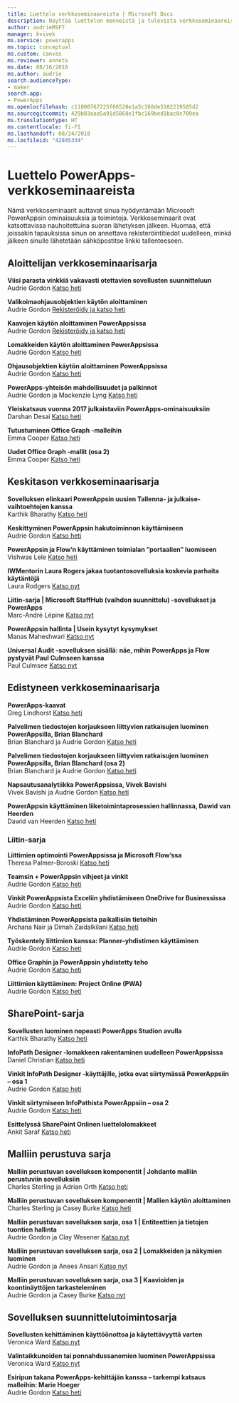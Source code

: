 ```yaml
---
title: Luettelo verkkoseminaareista | Microsoft Docs
description: Näyttää luettelon menneistä ja tulevista verkkoseminaareista, mukaan lukien niiden ajan, päivämäärän ja käsitellyt aiheet.
author: audrieMSFT
manager: kvivek
ms.service: powerapps
ms.topic: conceptual
ms.custom: canvas
ms.reviewer: anneta
ms.date: 08/16/2018
ms.author: audrie
search.audienceType:
- maker
search.app:
- PowerApps
ms.openlocfilehash: c11800767225f66520e1a5c368de5102219505d2
ms.sourcegitcommit: 429b83aaa5a91d5868e1fbc169bed1bac0c709ea
ms.translationtype: HT
ms.contentlocale: fi-FI
ms.lasthandoff: 08/24/2018
ms.locfileid: "42845334"
---
```

# <a name="powerapps-webinar-listing"></a>Luettelo PowerApps-verkkoseminaareista #
Nämä verkkoseminaarit auttavat sinua hyödyntämään Microsoft PowerAppsin ominaisuuksia ja toimintoja. Verkkoseminaarit ovat katsottavissa nauhoitettuina suoran lähetyksen jälkeen. Huomaa, että joissakin tapauksissa sinun on annettava rekisteröintitiedot uudelleen, minkä jälkeen sinulle lähetetään sähköpostitse linkki tallenteeseen. 

## <a name="beginner-webinar-series"></a>Aloittelijan verkkoseminaarisarja ##
**Viisi parasta vinkkiä vakavasti otettavien sovellusten suunnitteluun**
<br>Audrie Gordon [Katso heti](https://powerusers.microsoft.com/t5/Live-Events-and-Webinars/Top-5-tips-for-designing-and-building-PowerApps-that-mean/m-p/116843)

**Valikoimaohjausobjektien käytön aloittaminen**
<br>Audrie Gordon [Rekisteröidy ja katso heti](https://info.microsoft.com/US-EAD-WBNR-FY17-02Feb-28-GettingStartedwithPowerAppsGalleries300759_01Registration-ForminBody.html)

**Kaavojen käytön aloittaminen PowerAppsissa**
<br>Audrie Gordon [Rekisteröidy ja katso heti](https://info.microsoft.com/US-EAD-WBNR-FY17-03Mar-14-GettingStartedwithPowerAppsFormulas300770_01Registration-ForminBody.html)

**Lomakkeiden käytön aloittaminen PowerAppsissa**
<br>Audrie Gordon [Katso heti](https://powerusers.microsoft.com/t5/Live-Events-and-Webinars/Getting-Started-with-PowerApp-Forms/m-p/116842)

**Ohjausobjektien käytön aloittaminen PowerAppsissa**
<br>Audrie Gordon [Katso heti](https://powerusers.microsoft.com/t5/Live-Events-and-Webinars/Introduction-to-PowerApps-Controls/m-p/116844)

**PowerApps-yhteisön mahdollisuudet ja palkinnot**
<br> Audrie Gordon ja Mackenzie Lyng [Katso heti](https://powerusers.microsoft.com/t5/Live-Events-and-Webinars/PowerApps-Community-Opportunities-and-Rewards/m-p/116856)

**Yleiskatsaus vuonna 2017 julkaistaviin PowerApps-ominaisuuksiin**
<br>Darshan Desai [Katso heti](https://powerusers.microsoft.com/t5/Live-Events-and-Webinars/Overview-of-PowerApps-Feature-Releases-for-2017/m-p/116858)

**Tutustuminen Office Graph -malleihin**
<br>Emma Cooper [Katso heti](https://powerusers.microsoft.com/t5/Live-Events-and-Webinars/Getting-Started-New-Office-Graph-Templates-Part-1-by-Emma-Cooper/m-p/81860)

**Uudet Office Graph -mallit (osa 2)**
<br>Emma Cooper [Katso heti](https://powerusers.microsoft.com/t5/Live-Events-and-Webinars/Getting-Started-New-Office-Graph-Templates-Part-2-by-Emma-Cooper/m-p/116840)

## <a name="intermediate-webinar-series"></a>Keskitason verkkoseminaarisarja ##
**Sovelluksen elinkaari PowerAppsin uusien Tallenna- ja julkaise-vaihtoehtojen kanssa**
<br>Karthik Bharathy [Katso heti](https://powerusers.microsoft.com/t5/Live-Events-and-Webinars/Application-LIfecycle-with-the-new-Save-and-publish-options-in/m-p/116860)

**Keskittyminen PowerAppsin hakutoiminnon käyttämiseen**
<br>Audrie Gordon [Katso heti](https://powerusers.microsoft.com/t5/Live-Events-and-Webinars/PowerApps-Focus-on-Using-the-Lookup-Function/m-p/116866)

**PowerAppsin ja Flow’n käyttäminen toimialan ”portaalien” luomiseen**
<br>Vishwas Lele [Katso heti](https://powerusers.microsoft.com/t5/Live-Events-and-Webinars/Using-PowerApps-and-Flow-to-create-Line-of-Business-portals-by/m-p/116869)

**IWMentorin Laura Rogers jakaa tuotantosovelluksia koskevia parhaita käytäntöjä**
<br>Laura Rodgers [Katso nyt](https://powerusers.microsoft.com/t5/Live-Events-and-Webinars/Laura-Rogers-from-IWMentor-Shares-Best-Practices-for-Production/m-p/116871)

**Liitin-sarja | Microsoft StaffHub (vaihdon suunnittelu) -sovellukset ja PowerApps**
<br>Marc-André Lépine [Katso nyt](https://powerusers.microsoft.com/t5/Live-Events-and-Webinars/Connector-Series-Shift-Scheduling-Apps-with-PowerApps-StaffHub/m-p/122036)

**PowerAppsin hallinta | Usein kysytyt kysymykset**
<br>Manas Maheshwari [Katso nyt](https://powerusers.microsoft.com/t5/Live-Events-and-Webinars/PowerApps-Administration-FAQ/m-p/127369#M44)

**Universal Audit -sovelluksen sisällä: näe, mihin PowerApps ja Flow pystyvät Paul Culmseen kanssa**
<br>Paul Culmsee [Katso nyt](https://powerusers.microsoft.com/t5/Live-Events-and-Webinars/Inside-the-Universal-Audit-App-See-what-PowerApps-and-Flow-are/m-p/127370#M45)

## <a name="advanced-webinar-series"></a>Edistyneen verkkoseminaarisarja ##
**PowerApps-kaavat**
<br>Greg Lindhorst [Katso heti](https://powerusers.microsoft.com/t5/Live-Events-and-Webinars/Deep-dive-on-formulas-by-Greg-Lindhorst/m-p/116899)

**Palvelimen tiedostojen korjaukseen liittyvien ratkaisujen luominen PowerAppsilla, Brian Blanchard**
<br>Brian Blanchard ja Audrie Gordon [Katso heti](https://powerusers.microsoft.com/t5/Live-Events-and-Webinars/Building-Server-Patching-Solutions-with-PowerApps-by-Brian/m-p/116901)

**Palvelimen tiedostojen korjaukseen liittyvien ratkaisujen luominen PowerAppsilla, Brian Blanchard (osa 2)**
<br>Brian Blanchard ja Audrie Gordon [Katso heti](https://powerusers.microsoft.com/t5/Live-Events-and-Webinars/Building-Server-Patching-Solutions-with-PowerApps-by-Brian/m-p/116902)

**Napsautusanalytiikka PowerAppsissa, Vivek Bavishi**
<br>Vivek Bavishi ja Audrie Gordon [Katso heti](https://powerusers.microsoft.com/t5/Live-Events-and-Webinars/Click-Through-PowerApps-Analytics-by-Vivek-Bavishi/m-p/116906)

 **PowerAppsin käyttäminen liiketoimintaprosessien hallinnassa, Dawid van Heerden**
<br>Dawid van Heerden [Katso heti](https://powerusers.microsoft.com/t5/Live-Events-and-Webinars/Using-PowerApps-and-Flow-for-Business-Process-Management/m-p/116907)

### <a name="connector-series"></a>Liitin-sarja ###
**Liittimien optimointi PowerAppsissa ja Microsoft Flow’ssa**
<br>Theresa Palmer-Boroski [Katso heti](https://powerusers.microsoft.com/t5/Live-Events-and-Webinars/Optimizing-Connectors-in-PowerApps-and-Microsoft-Flow-by-Theresa/m-p/116874)

**Teamsin + PowerAppsin vihjeet ja vinkit**
<br>Audrie Gordon [Katso heti](https://powerusers.microsoft.com/t5/Live-Events-and-Webinars/Teams-PowerApps-Tips-and-Tricks/m-p/116846)

**Vinkit PowerAppsista Exceliin yhdistämiseen OneDrive for Businessissa**
<br>Audrie Gordon [Katso heti](https://powerusers.microsoft.com/t5/Live-Events-and-Webinars/Pro-tips-for-connecting-to-Excel-from-PowerApps-by-Audrie-Gordon/m-p/116881)

**Yhdistäminen PowerAppsista paikallisiin tietoihin**
<br>Archana Nair ja Dimah Zaidalkilani [Katso heti](https://powerusers.microsoft.com/t5/Live-Events-and-Webinars/Connecting-to-On-Premises-Data-from-PowerApps/m-p/116885)

**Työskentely liittimien kanssa: Planner-yhdistimen käyttäminen**
<br> Audrie Gordon [Katso heti](https://powerusers.microsoft.com/t5/Live-Events-and-Webinars/Using-the-Planner-Connector/m-p/116886)

**Office Graphin ja PowerAppsin yhdistetty teho**
<br>Audrie Gordon [Katso heti](https://powerusers.microsoft.com/t5/Live-Events-and-Webinars/The-Power-of-Office-Graph-with-PowerApps/m-p/116888)

**Liittimien käyttäminen: Project Online (PWA)**
<br>Audrie Gordon [Katso heti](https://powerusers.microsoft.com/t5/Live-Events-and-Webinars/Connecting-to-Project-Online-PWA/m-p/116889)

## <a name="sharepoint-series"></a>SharePoint-sarja ##
**Sovellusten luominen nopeasti PowerApps Studion avulla**
<br>Karthik Bharathy [Katso heti](https://powerusers.microsoft.com/t5/Live-Events-and-Webinars/Rapidly-build-applications-with-PowerApps-Studio/m-p/116849)

**InfoPath Designer -lomakkeen rakentaminen uudelleen PowerAppsissa**
<br>Daniel Christian [Katso heti](https://powerusers.microsoft.com/t5/Live-Events-and-Webinars/Rebuilding-an-InfoPath-Designer-Form/m-p/116909)

**Vinkit InfoPath Designer -käyttäjille, jotka ovat siirtymässä PowerAppsiin – osa 1**
<br>Audrie Gordon [Katso heti](https://powerusers.microsoft.com/t5/Live-Events-and-Webinars/Tips-for-InfoPath-Designers-Transitioning-to-PowerApps-Part-1/m-p/116910)

**Vinkit siirtymiseen InfoPathista PowerAppsiin – osa 2**
<br>Audrie Gordon [Katso heti](https://powerusers.microsoft.com/t5/Live-Events-and-Webinars/Tips-for-InfoPath-Designers-Transitioning-to-PowerApps-Part-2/m-p/116912)

**Esittelyssä SharePoint Onlinen luettelolomakkeet**
<br>Ankit Saraf [Katso heti](https://powerusers.microsoft.com/t5/Live-Events-and-Webinars/Introducing-List-Forms-in-SharePoint-Online/m-p/116916)

## <a name="model-driven-series"></a>Malliin perustuva sarja ##
**Malliin perustuvan sovelluksen komponentit | Johdanto malliin perustuviin sovelluksiin**
<br>Charles Sterling ja Adrian Orth [Katso heti](https://powerusers.microsoft.com/t5/Live-Events-and-Webinars/Model-Driven-App-Series-Introduction-to-Model-Driven-Apps/m-p/116820)

**Malliin perustuvan sovelluksen komponentit | Mallien käytön aloittaminen**
<br>Charles Sterling ja Casey Burke [Katso heti](https://powerusers.microsoft.com/t5/Live-Events-and-Webinars/Understanding-Model-Driven-App-Templates/m-p/116833)

**Malliin perustuvan sovelluksen sarja, osa 1 | Entiteettien ja tietojen tuontien hallinta**
<br>Audrie Gordon ja Clay Wesener [Katso nyt](https://powerusers.microsoft.com/t5/Live-Events-and-Webinars/Model-Driven-App-Components-Part-1-Managing-Entities-and-Data/m-p/116837)

**Malliin perustuvan sovelluksen sarja, osa 2 | Lomakkeiden ja näkymien luominen**
<br>Audrie Gordon ja Anees Ansari [Katso nyt](https://powerusers.microsoft.com/t5/Live-Events-and-Webinars/Model-Driven-App-Components-Part-2-Creating-Forms-and-Views-with/m-p/116838)

**Malliin perustuvan sovelluksen sarja, osa 3 | Kaavioiden ja koontinäyttöjen tarkasteleminen**
<br>Audrie Gordon ja Casey Burke [Katso nyt](https://powerusers.microsoft.com/t5/Live-Events-and-Webinars/Model-Driven-App-Components-Part-3-Exploring-Charts-and/m-p/119732)

## <a name="app-designer-series"></a>Sovelluksen suunnittelutoimintosarja ##
**Sovellusten kehittäminen käyttöönottoa ja käytettävyyttä varten**
<br>Veronica Ward [Katso nyt](https://powerusers.microsoft.com/t5/Live-Events-and-Webinars/Building-Apps-for-Adoption-and-Usability-with-Veronica-Ward/m-p/117625#M38)

**Valintaikkunoiden tai ponnahdussanomien luominen PowerAppsissa**
<br>Veronica Ward [Katso nyt](https://powerusers.microsoft.com/t5/Live-Events-and-Webinars/Building-Dialogs-in-PowerApps-by-Veronica-Ward/m-p/117627#M39)

**Esiripun takana PowerApps-kehittäjän kanssa – tarkempi katsaus malleihin: Marie Hoeger**
<br>Audrie Gordon [Katso heti](https://powerusers.microsoft.com/t5/Live-Events-and-Webinars/Developer-Intro-and-Discussing-Templates/m-p/116848)
